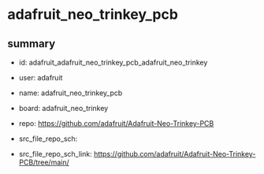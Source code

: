 # adafruit_neo_trinkey_pcb
 
## summary 
* id: adafruit_adafruit_neo_trinkey_pcb_adafruit_neo_trinkey
* user: adafruit
* name: adafruit_neo_trinkey_pcb
* board: adafruit_neo_trinkey
* repo: https://github.com/adafruit/Adafruit-Neo-Trinkey-PCB



* src_file_repo_sch: 
* src_file_repo_sch_link: https://github.com/adafruit/Adafruit-Neo-Trinkey-PCB/tree/main/




